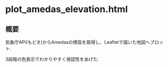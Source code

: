 # plot_amedas_elevation.html
## 概要
気象庁API(もどき)からAmedasの標高を取得し、Leafletで描いた地図へプロット.

3段階の色表示でわかりやすく視認性をあげた.